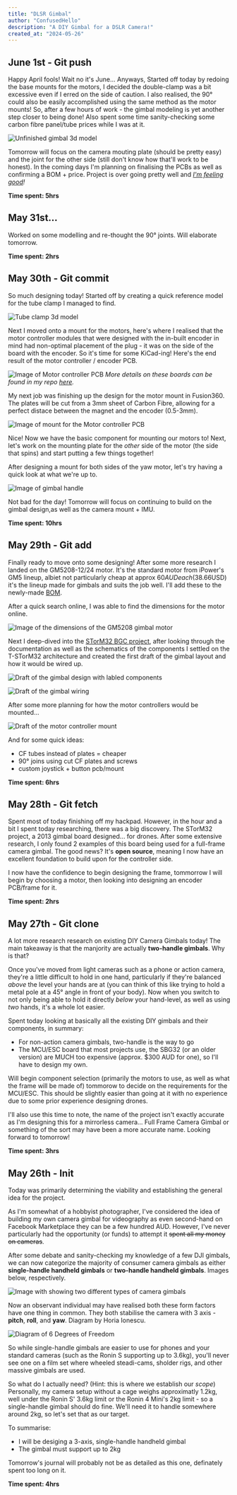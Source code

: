 ```yaml
---
title: "DLSR Gimbal"
author: "ConfusedHello"
description: "A DIY Gimbal for a DSLR Camera!"
created_at: "2024-05-26"
---
```


## June 1st - Git push
Happy April fools! Wait no it's June... Anyways, Started off today by redoing the base mounts for the motors, I decided the double-clamp was a bit excessive even if I erred on the side of caution. I also realised, the 90° could also be easily accomplished using the same method as the motor mounts! So, after a few hours of work - the gimbal modeling is yet another step closer to being done! Also spent some time sanity-checking some carbon fibre panel/tube prices while I was at it. 

![Unfinished gimbal 3d model](/assets/Frame_Prog2.png)

Tomorrow will focus on the camera mouting plate (should be pretty easy) and the joint for the other side (still don't know how that'll work to be honest). In the coming days I'm planning on finalising the PCBs as well as confirming a BOM + price. Project is over going pretty well and *[I'm feeling good](https://youtu.be/oHRNrgDIJfo?t=40)!*

**Time spent: 5hrs**


## May 31st...
Worked on some modelling and re-thought the 90° joints. Will elaborate tomorrow.

**Time spent: 2hrs**


## May 30th - Git commit
So much designing today! Started off by creating a quick reference model for the tube clamp I managed to find.

![Tube clamp 3d model](/assets/Tube_Clamp.png)

Next I moved onto a mount for the motors, here's where I realised that the motor controller modules that were designed with the in-built encoder in mind had non-optimal placement of the plug - it was on the side of the board with the encoder. So it's time for some KiCad-ing! Here's the end result of the motor controller / encoder PCB.

![Image of Motor controller PCB](/assets/Motor_Controller_KiCad.png)
*More details on these boards can be found in my repo [here](https://github.com/ConfusedHello/STorM32-NT/tree/main/modules/Motor).*

My next job was finishing up the design for the motor mount in Fusion360. The plates will be cut from a 3mm sheet of Carbon Fibre, allowing for a perfect distace between the magnet and the encoder (0.5-3mm).

![Image of mount for the Motor controller PCB](/assets/Motor_Mount.png)

Nice! Now we have the basic component for mounting our motors to! Next, let's work on the mounting plate for the *other* side of the motor (the side that spins) and start putting a few things together!

After designing a mount for both sides of the yaw motor, let's try having a quick look at what we're up to.

![Image of gimbal handle](/assets/Frame_Prog1.png)

Not bad for the day! Tomorrow will focus on continuing to build on the gimbal design,as well as the camera mount + IMU.

**Time spent: 10hrs**


## May 29th - Git add
Finally ready to move onto some designing! After some more research I landed on the GM5208-12/24 motor. It's the standard motor from iPower's GM5 lineup, albiet not particularly cheap at approx $60AUD each ($38.66USD) it's the lineup made for gimbals and suits the job well. I'll add these to the newly-made [BOM](/src/frame/README.md).

After a quick search online, I was able to find the dimensions for the motor online.

![Image of the dimensions of the GM5208 gimbal motor](/assets/GM5208_12_Dimensions_Reference.png)

Next I deep-dived into the [STorM32 BGC project](https://github.com/olliw42/storm32bgc/), after looking through the documentation as well as the schematics of the components I settled on the T-STorM32 architecture and created the first draft of the gimbal layout and how it would be wired up.

![Draft of the gimbal design with labled components](/assets/Gimbal_Layout_Initial.png)

![Draft of the gimbal wiring](/assets/Gimbal_Layout_Wiring_Initial.png)

After some more planning for how the motor controllers would be mounted...

![Draft of the motor controller mount](/assets/Gimbal_Layout_Motor_PC_Mount_Initial.png)

And for some quick ideas:
- CF tubes instead of plates = cheaper
- 90° joins using cut CF plates and screws
- custom joystick + button pcb/mount

**Time spent: 6hrs**


## May 28th - Git fetch
Spent most of today finishing off my hackpad. However, in the hour and a bit I spent today researching, there was a big discovery. The STorM32 project, a 2013 gimbal board designed... for drones. After some extensive research, I only found 2 examples of this board being used for a full-frame camera gimbal. The good news? It's **open source**, meaning I now have an excellent foundation to build upon for the controller side.

I now have the confidence to begin designing the frame, tommorrow I will begin by choosing a motor, then looking into designing an encoder PCB/frame for it.

**Time spent: 2hrs**


## May 27th - Git clone
A lot more research research on existing DIY Camera Gimbals today! The main takeaway is that the manjority are actually **two-handle gimbals**. Why is that?

Once you've moved from light cameras such as a phone or action camera, they're a little difficult to hold in one hand, particularly if they're balanced *above* the level your hands are at (you can think of this like trying to hold a metal pole at a 45° angle in front of your body). Now when you switch to not only being able to hold it directly *below* your hand-level, as well as using *two* hands, it's a whole lot easier.

Spent today looking at basically all the existing DIY gimbals and their components, in summary:
- For non-action camera gimbals, two-handle is the way to go
- The MCU/ESC board that most projects use, the SBG32 (or an older version) are MUCH too expensive (approx. $300 AUD for one), so I'll have to design my own.

Will begin component selection (primarily the motors to use, as well as what the frame will be made of) tommorow to decide on the requirements for the MCU/ESC. This should be slightly easier than going at it with no experience due to some prior experience designing drones.

I'll also use this time to note, the name of the project isn't exactly accurate as I'm designing this for a mirrorless camera... Full Frame Camera Gimbal or something of the sort may have been a more accurate name. Looking forward to tomorrow!

**Time spent: 3hrs**


## May 26th - Init
Today was primarily determining the viability and establishing the general idea for the project.

As I'm somewhat of a hobbyist photographer, I've considered the idea of building my own camera gimbal for videography as even second-hand on Facebook Marketplace they can be a few hundred AUD. However, I've never particularly had the opportunity (or funds) to attempt it ~~spent all my money on cameras~~.

After some debate and sanity-checking my knowledge of a few DJI gimbals, we can now categorize the majority of consumer camera gimbals as either **single-handle handheld gimbals** or **two-handle handheld gimbals**. Images below, respectively.

![Image with showing two different types of camera gimbals](/assets/Gimbal_Example_Forms.jpg)

Now an observant individual may have realised both these form factors have one thing in common. They both stabilise the camera with 3 axis - **pitch**, **roll**, and **yaw**. Diagram by Horia Ionescu.

![Diagram of 6 Degrees of Freedom](https://upload.wikimedia.org/wikipedia/commons/f/fa/6DOF_en.jpg)

So while single-handle gimbals are easier to use for phones and your standard cameras (such as the Ronin S supporting up to 3.6kg), you'll never see one on a film set where wheeled steadi-cams, sholder rigs, and other massive gimbals are used.

So what do I actually need? (Hint: this is where we establish our *scope*) Personally, my camera setup without a cage weighs approximatly 1.2kg, well under the Ronin S' 3.6kg limit or the Ronin 4 Mini's 2kg limit - so a single-handle gimbal should do fine. We'll need it to handle somewhere around 2kg, so let's set that as our target.

To summarise:
- I will be desiging a 3-axis, single-handle handheld gimbal
- The gimbal must support up to 2kg

Tomorrow's journal will probably not be as detailed as this one, definately spent too long on it.

**Time spent: 4hrs**
